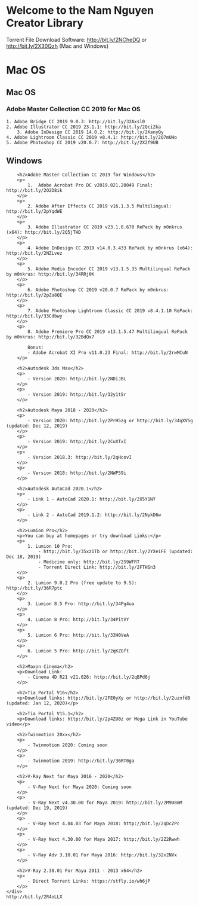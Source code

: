 # Welcome to the Nam Nguyen Creator Library
    
Torrent File Download Software: http://bit.ly/2NCheDQ or http://bit.ly/2X30Qzh (Mac and Windows)
    
# Mac OS
## Mac OS
### Adobe Master Collection CC 2019 for Mac OS
	1. Adobe Bridge CC 2019 9.0.3: http://bit.ly/32Axsl0
	2. Adobe Illustrator CC 2019 23.1.1: http://bit.ly/2Qci2ka
    	3. Adobe InDesign CC 2019 14.0.2: http://bit.ly/2KanyQy
	4. Adobe Lightroom Classic CC 2019 v8.4.1: http://bit.ly/2Q7mUHo
	5. Adobe Photoshop CC 2019 v20.0.7: http://bit.ly/2X2f9UB
	
## Windows
		<h2>Adobe Master Collection CC 2019 for Windows</h2>
		<p>
            1.  Adobe Acrobat Pro DC v2019.021.20049 Final: http://bit.ly/2O2D8ik
        </p>
        <p>
            2. Adobe After Effects CC 2019 v16.1.3.5 Multilingual: http://bit.ly/2pYqdWE
        </p>
        <p>
            3. Adobe Illustrator CC 2019 v23.1.0.670 RePack by m0nkrus (x64): http://bit.ly/2Q5jTHD
        </p>
        <p>
            4. Adobe InDesign CC 2019 v14.0.3.433 RePack by m0nkrus (x64): http://bit.ly/2NZLvez
        </p>
        <p>
            5. Adobe Media Encoder CC 2019 v13.1.5.35 Multilingual RePack by m0nkrus: http://bit.ly/34RRj0K
        </p>
        <p>
            6. Adobe Photoshop CC 2019 v20.0.7 RePack by m0nkrus: http://bit.ly/2pZa8QE
        </p>
        <p>
            7. Adobe Photoshop Lightroom Classic CC 2019 v8.4.1.10 RePack: http://bit.ly/33Cdbwy
        </p>
        <p>
            8. Adobe Premiere Pro CC 2019 v13.1.5.47 Multilingual RePack by m0nkrus: http://bit.ly/32BdQx7 
            
            Bonus:  
            - Adobe Acrobat XI Pro v11.0.23 Final: http://bit.ly/2rwMCuN
		</p>
		
        <h2>Autodesk 3ds Max</h2>
        <p>
            - Version 2020: http://bit.ly/2NDiJBL 
        </p>
        <p>
            - Version 2019: http://bit.ly/32y1tSr 
        </p>
        
        <h2>Autodesk Maya 2018 - 2020</h2>
        <p>
            - Version 2020: http://bit.ly/2PrH5zg or http://bit.ly/34qXV5g (updated: Dec 12, 2019)
        </p>
        <p> 
            - Version 2019: http://bit.ly/2CuXTxI
        </p>
        <p>
            - Version 2018.3: http://bit.ly/2qHcovI
        </p>
        <p>
            - Version 2018: http://bit.ly/2NWP59i
        </p>
        
        <h2>Autodesk AutoCad 2020.1</h2>
		<p>
            - Link 1 - AutoCad 2020.1: http://bit.ly/2X5Y1NY
        </p>
        <p> 
            - Link 2 - AutoCad 2019.1.2: http://bit.ly/2NykD6w
		</p>
        
        <h2>Lumion Pro</h2>
    	<p>You can buy at homepages or try download Links:</p>
    	<p>
			1. Lumion 10 Pro:  
			    - http://bit.ly/35xz1Tb or http://bit.ly/2YXeiFE (updated: Dec 18, 2019) 
			    - Medicine only: http://bit.ly/2S9WFRT 
			    - Torrent Direct Link: http://bit.ly/2FTHSn3
		</p>
        <p>
			2. Lumion 9.0.2 Pro (free update to 9.5): http://bit.ly/36R7ptc
		</p>
        <p>
			3. Lumion 8.5 Pro: http://bit.ly/34Pg4ua
		</p>
        <p>
			4. Lumion 8 Pro: http://bit.ly/34PitVY
		</p>
        <p>
			5. Lumion 6 Pro: http://bit.ly/33H0VeA
		</p>
        <p>
			6. Lumion 5 Pro: http://bit.ly/2qKZGft
		</p>
        
		<h2>Maxon Cinema</h2>
		<p>Download Link: 
            - Cinema 4D R21 v21.026: http://bit.ly/2qBPd6j
        </p>
        
        <h2>Tia Portal V16</h2>
		<p>Download links: http://bit.ly/2FE0yXy or http://bit.ly/2uznfd8 (updated: Jan 12, 2020)</p>
		
		<h2>Tia Portal V15.1</h2>
		<p>Download links: http://bit.ly/2p4ZU0z or Mega Link in YouTube video</p>
        
        <h2>Twinmotion 20xx</h2>
        <p>
            - Twinmotion 2020: Coming soon
        </p>
        <p>
            - Twinmotion 2019: http://bit.ly/36RT0ga 
        </p>
        
        <h2>V-Ray Next for Maya 2016 - 2020</h2>
        <p>
            - V-Ray Next for Maya 2020: Coming soon
        </p>
        <p>
            - V-Ray Next v4.30.00 for Maya 2019: http://bit.ly/2M9U8mM (updated: Dec 19, 2019)
        </p>
        <p>
            - V-Ray Next 4.04.03 for Maya 2018: http://bit.ly/2qDcZPc
        </p>
        <p>
            - V-Ray Next 4.30.00 for Maya 2017: http://bit.ly/2Z2Rwwh
        </p>
        <p>
            - V-Ray Adv 3.10.01 For Maya 2016: http://bit.ly/32x2NVx 
        </p>
        
        <h2>V-Ray 2.30.01 For Maya 2011 - 2013 x64</h2>
        <p>
            - Direct Torrent Links: https://stfly.io/wh6jP
        </p>
    </div>
    http://bit.ly/2R4oLLX

